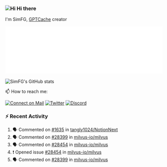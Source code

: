 ### <img src='https://qpluspicture.oss-cn-beijing.aliyuncs.com/6LjjQA/Hi.gif' alt='Hi' width="24"/> Hi there

I'm SimFG, [GPTCache](https://github.com/zilliztech/GPTCache) creator

![Metrics 👋](/metrics.plugin.followup.user.svg)

![SimFG's GitHub stats](https://github-readme-stats.vercel.app/api?username=SimFG&show_icons=true&theme=radical&count_private=true)

📫 How to reach me:

[![Connect on Mail](https://img.shields.io/badge/Ask%20me-anything-1abc9c.svg)](mailto:1142838399@qq.com)
[![Twitter](https://img.shields.io/twitter/follow/FogSim?style=social)](https://twitter.com/FogSim)
[![Discord](https://img.shields.io/discord/1092648432495251507?label=Discord&logo=discord)](https://discord.gg/Q8C6WEjSWV)

### :zap: Recent Activity

<!--START_SECTION:activity-->
1. 🗣 Commented on [#1635](https://github.com/tangly1024/NotionNext/issues/1635) in [tangly1024/NotionNext](https://github.com/tangly1024/NotionNext)
2. 🗣 Commented on [#28399](https://github.com/milvus-io/milvus/issues/28399) in [milvus-io/milvus](https://github.com/milvus-io/milvus)
3. 🗣 Commented on [#28454](https://github.com/milvus-io/milvus/issues/28454) in [milvus-io/milvus](https://github.com/milvus-io/milvus)
4. ❗️ Opened issue [#28454](https://github.com/milvus-io/milvus/issues/28454) in [milvus-io/milvus](https://github.com/milvus-io/milvus)
5. 🗣 Commented on [#28399](https://github.com/milvus-io/milvus/issues/28399) in [milvus-io/milvus](https://github.com/milvus-io/milvus)
<!--END_SECTION:activity-->

